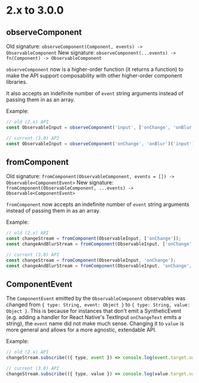 # 2.x to 3.0.0

## observeComponent

Old signature: `observeComponent(Component, events) -> ObservableComponent`
New signature: `observeComponent(...events) -> fn(Component) -> ObservableComponent`

`observeComponent` now is a higher-order function (it returns a function) to make the API support composability with other higher-order component libraries.

It also accepts an indefinite number of `event` string arguments instead of passing them in as an array.

Example:

```javascript
// old (2.x) API
const ObservableInput = observeComponent('input', ['onChange', 'onBlur']);

// current (3.0) API
const ObservableInput = observeComponent('onChange', 'onBlur')('input');
```

## fromComponent

Old signature: `fromComponent(ObservableComponent, events = []) -> Observable<ComponentEvent>`
New signature: `fromComponent(ObservableComponent, ...events) -> Observable<ComponentEvent>`

`fromComponent` now accepts an indefinite number of `event` string arguments instead of passing them in as an array.

Example:

```javascript
// old (2.x) API
const changeStream = fromComponent(ObservableInput, ['onChange']);
const changeAndBlurStream = fromComponent(ObservableInput, ['onChange', 'onBlur']);

// current (3.0) API
const changeStream = fromComponent(ObservableInput, 'onChange');
const changeAndBlurStream = fromComponent(ObservableInput, 'onChange', 'onBlur');
```

## ComponentEvent

The `ComponentEvent` emitted by the `ObservableComponent` observables was changed from `{ type: String, event: Object }` to `{ type: String, value: Object }`. This is because for instances that don't emit a SyntheticEvent (e.g. adding a handler for React Native's TextInput `onChangeText` emits a string), the `event` name did not make much sense. Changing it to `value` is more general and allows for a more agnostic, extendable API.

Example:

```javascript
// old (2.x) API
changeStream.subscribe(({ type, event }) => console.log(event.target.value));

// current (3.0) API
changeStream.subscribe(({ type, value }) => console.log(value.target.value));
```
